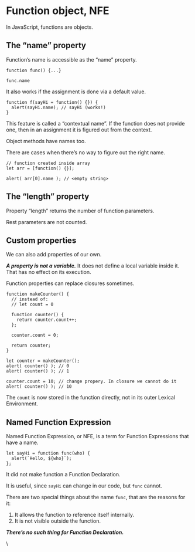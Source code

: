 # Function object, NFE

In JavaScript, functions are objects.

## The “name” property

Function’s name is accessible as the “name” property.

```
function func() {...}

func.name
```

It also works if the assignment is done via a default value.

```
function f(sayHi = function() {}) {
  alert(sayHi.name); // sayHi (works!)
}
```

This feature is called a “contextual name”. If the function does not provide one, then in an assignment it is figured out from the context.

Object methods have names too.

There are cases when there’s no way to figure out the right name. 

```
// function created inside array
let arr = [function() {}];

alert( arr[0].name ); // <empty string>
```

## The “length” property

Property “length” returns the number of function parameters.

Rest parameters are not counted.

## Custom properties

We can also add properties of our own.

***A property is not a variable.***
It does not define a local variable inside it. That has no effect on its execution.

Function properties can replace closures sometimes.

```
function makeCounter() {
  // instead of:
  // let count = 0

  function counter() {
    return counter.count++;
  };

  counter.count = 0;

  return counter;
}

let counter = makeCounter();
alert( counter() ); // 0
alert( counter() ); // 1

counter.count = 10; // change propery. In closure we cannot do it
alert( counter() ); // 10
```

The `count` is now stored in the function directly, not in its outer Lexical Environment.

## Named Function Expression

Named Function Expression, or NFE, is a term for Function Expressions that have a name.

```
let sayHi = function func(who) {
  alert(`Hello, ${who}`);
};
```

It did not make function a Function Declaration.

It is useful, since `sayHi` can change in our code, but `func` cannot.

There are two special things about the name `func`, that are the reasons for it:

1. It allows the function to reference itself internally. 
2. It is not visible outside the function.


***There’s no such thing for Function Declaration.***

\